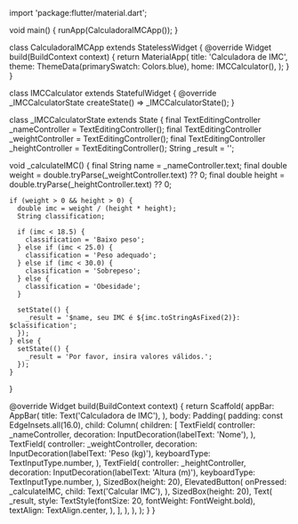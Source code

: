 import 'package:flutter/material.dart';

void main() {
  runApp(CalculadoraIMCApp());
}

class CalculadoraIMCApp extends StatelessWidget {
  @override
  Widget build(BuildContext context) {
    return MaterialApp(
      title: 'Calculadora de IMC',
      theme: ThemeData(primarySwatch: Colors.blue),
      home: IMCCalculator(),
    );
  }
}

class IMCCalculator extends StatefulWidget {
  @override
  _IMCCalculatorState createState() => _IMCCalculatorState();
}

class _IMCCalculatorState extends State<IMCCalculator> {
  final TextEditingController _nameController = TextEditingController();
  final TextEditingController _weightController = TextEditingController();
  final TextEditingController _heightController = TextEditingController();
  String _result = '';

  void _calculateIMC() {
    final String name = _nameController.text;
    final double weight = double.tryParse(_weightController.text) ?? 0;
    final double height = double.tryParse(_heightController.text) ?? 0;

    if (weight > 0 && height > 0) {
      double imc = weight / (height * height);
      String classification;

      if (imc < 18.5) {
        classification = 'Baixo peso';
      } else if (imc < 25.0) {
        classification = 'Peso adequado';
      } else if (imc < 30.0) {
        classification = 'Sobrepeso';
      } else {
        classification = 'Obesidade';
      }

      setState(() {
        _result = '$name, seu IMC é ${imc.toStringAsFixed(2)}: $classification';
      });
    } else {
      setState(() {
        _result = 'Por favor, insira valores válidos.';
      });
    }
  }

  @override
  Widget build(BuildContext context) {
    return Scaffold(
      appBar: AppBar(
        title: Text('Calculadora de IMC'),
      ),
      body: Padding(
        padding: const EdgeInsets.all(16.0),
        child: Column(
          children: [
            TextField(
              controller: _nameController,
              decoration: InputDecoration(labelText: 'Nome'),
            ),
            TextField(
              controller: _weightController,
              decoration: InputDecoration(labelText: 'Peso (kg)'),
              keyboardType: TextInputType.number,
            ),
            TextField(
              controller: _heightController,
              decoration: InputDecoration(labelText: 'Altura (m)'),
              keyboardType: TextInputType.number,
            ),
            SizedBox(height: 20),
            ElevatedButton(
              onPressed: _calculateIMC,
              child: Text('Calcular IMC'),
            ),
            SizedBox(height: 20),
            Text(
              _result,
              style: TextStyle(fontSize: 20, fontWeight: FontWeight.bold),
              textAlign: TextAlign.center,
            ),
          ],
        ),
      ),
    );
  }
}

